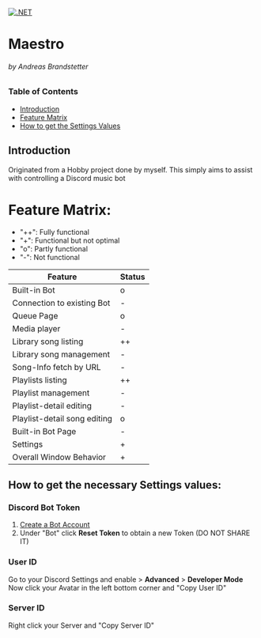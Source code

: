 [![.NET](https://github.com/AndiBrandi/Maestro/actions/workflows/dotnet.yml/badge.svg)](https://github.com/AndiBrandi/Maestro/actions/workflows/dotnet.yml)

# Maestro 
###### by Andreas Brandstetter

### Table of Contents
- [Introduction](#introduction)
- [Feature Matrix](#feature-matrix)
- [How to get the Settings Values](#how-to-get-the-necessary-settings-values)

## Introduction
Originated from a Hobby project done by myself. This simply aims to assist with controlling a Discord music bot

# Feature Matrix:

  - "++": Fully functional
  - "+": Functional but not optimal
  - "o": Partly functional
  - "-": Not functional

| Feature                      | Status |
|------------------------------|--------|
| Built-in Bot                 | o      |
| Connection to existing Bot   | -      |
| Queue Page                   | o      |
| Media player                 | -      |
| Library song listing         | ++     |
| Library song management      | -      |
| Song-Info fetch by URL       | -      |
| Playlists listing            | ++     |
| Playlist management          | -      |
| Playlist-detail editing      | -      |
| Playlist-detail song editing | o      |
| Built-in Bot Page            | -      |
| Settings                     | +      |
| Overall Window Behavior      | +      |

## How to get the necessary Settings values:
### Discord Bot Token
1. [Create a Bot Account](https://discordpy.readthedocs.io/en/stable/discord.html)
2. Under "Bot" click **Reset Token** to obtain a new Token (DO NOT SHARE IT)

### User ID
Go to your Discord Settings and enable > **Advanced** > **Developer Mode**
Now click your Avatar in the left bottom corner and "Copy User ID"  

### Server ID
Right click your Server and "Copy Server ID"

